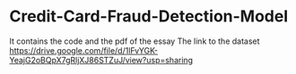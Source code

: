 # Credit-Card-Fraud-Detection-Model
It contains the code and the pdf of the essay 
The link to the dataset
https://drive.google.com/file/d/1lFvYGK-YeajG2oBQpX7gRljXJ86STZuJ/view?usp=sharing
